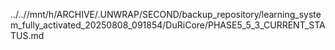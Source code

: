 ../..//mnt/h/ARCHIVE/.UNWRAP/SECOND/backup_repository/learning_system_fully_activated_20250808_091854/DuRiCore/PHASE5_5_3_CURRENT_STATUS.md